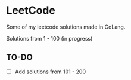 # LeetCode

Some of my leetcode solutions made in GoLang.

Solutions from 1 - 100 (in progress)

## TO-DO

- [ ] Add solutions from 101 - 200
